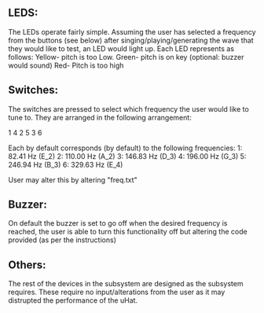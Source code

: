 ## LEDS:

The LEDs operate fairly simple. Assuming the user has selected a frequency from the buttons (see below) after singing/playing/generating the wave that they would like to test, an LED would light up. Each LED represents as follows:
Yellow- pitch is too Low.
Green- pitch is on key (optional: buzzer would sound)
Red- Pitch is too high


## Switches:

The switches are pressed to select which frequency the user would like to tune to. They are arranged in the following arrangement:

1   4
2   5
3   6

Each by default corresponds (by default) to the following frequencies:
1: 82.41 Hz  (E_2)
2: 110.00 Hz (A_2)
3: 146.83 Hz (D_3)
4: 196.00 Hz (G_3)
5: 246.94 Hz (B_3)
6: 329.63 Hz (E_4)

User may alter this by altering "freq.txt"

## Buzzer:
On default the buzzer is set to go off when the desired frequency is reached, the user is able to turn this functionality off but altering the code provided (as per the instructions)

## Others:
The rest of the devices in the subsystem are designed as the subsystem requires. These require no input/alterations from the user as it may distrupted the performance of the uHat.

